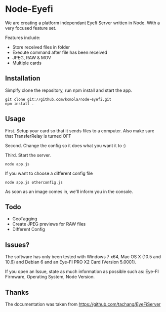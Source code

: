 # Node-Eyefi

We are creating a platform independant Eyefi Server written in Node. With a very focused feature set.

Features include:
- Store received files in folder
- Execute command after file has been received
- JPEG, RAW & MOV
- Multiple cards

## Installation

Simplfy clone the repository, run npm install and start the app.

    git clone git://github.com/komola/node-eyefi.git
    npm install .

## Usage

First. Setup your card so that it sends files to a computer. Also make sure that TransferRelay is turned OFF

Second. Change the config so it does what you want it to :)

Third. Start the server.

    node app.js

If you want to choose a different config file
    
    node app.js otherconfig.js

As soon as an image comes in, we'll inform you in the console.

## Todo

- GeoTagging
- Create JPEG previews for RAW files
- Different Config

## Issues?

The software has only been tested with Windows 7 x64, Mac OS X (10.5 and 10.6) and Debian 6 and an Eye-FI PRO X2 Card (Version 5.0001).

If you open an Issue, state as much information as possible such as: Eye-FI Firmware, Operating System, Node Version.

## Thanks

The documentation was taken from https://github.com/tachang/EyeFiServer
